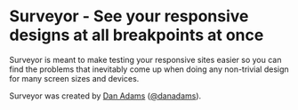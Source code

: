 # Surveyor - See your responsive designs at all breakpoints at once

Surveyor is meant to make testing your responsive sites easier so you can find the problems that inevitably come up when doing any non-trivial design for many screen sizes and devices.

Surveyor was created by [Dan Adams](http://mrdanadams.com) ([@danadams](http://twitter.com/danadams)).

